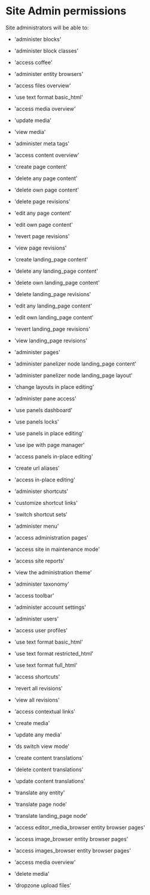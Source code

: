 # Site Admin permissions

Site administrators will be able to:

* 'administer blocks'

* 'administer block classes'

* 'access coffee'

* 'administer entity browsers'

* 'access files overview'

* 'use text format basic\_html'

* 'access media overview'

* 'update media'

* 'view media'

* 'administer meta tags'

* 'access content overview'

* 'create page content'

* 'delete any page content'

* 'delete own page content'

* 'delete page revisions'

* 'edit any page content'

* 'edit own page content'

* 'revert page revisions'

* 'view page revisions'

* 'create landing\_page content'

* 'delete any landing\_page content'

* 'delete own landing\_page content'

* 'delete landing\_page revisions'

* 'edit any landing\_page content'

* 'edit own landing\_page content'

* 'revert landing\_page revisions'

* 'view landing\_page revisions'

* 'administer pages'

* 'administer panelizer node landing\_page content'

* 'administer panelizer node landing\_page layout'

* 'change layouts in place editing'

* 'administer pane access'

* 'use panels dashboard'

* 'use panels locks'

* 'use panels in place editing'

* 'use ipe with page manager'

* 'access panels in-place editing'

* 'create url aliases'

* 'access in-place editing'

* 'administer shortcuts'

* 'customize shortcut links'

* 'switch shortcut sets'

* 'administer menu'

* 'access administration pages'

* 'access site in maintenance mode'

* 'access site reports'

* 'view the administration theme'

* 'administer taxonomy'

* 'access toolbar'

* 'administer account settings'

* 'administer users'

* 'access user profiles'

* 'use text format basic\_html'

* 'use text format restricted\_html'

* 'use text format full\_html'

* 'access shortcuts'

* 'revert all revisions'

* 'view all revisions'

* 'access contextual links'

* 'create media'

* 'update any media'

* 'ds switch view mode'

* 'create content translations'

* 'delete content translations'

* 'update content translations'

* 'translate any entity'

* 'translate page node'

* 'translate landing\_page node'

* 'access editor\_media\_browser entity browser pages'

* 'access image\_browser entity browser pages'

* 'access images\_browser entity browser pages'

* 'access media overview'

* 'delete media'

* 'dropzone upload files'



